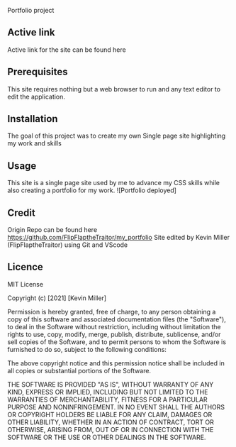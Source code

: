 Portfolio project
## Active link
Active link for the site can be found here 
## Prerequisites 
This site requires nothing but a web browser to run and any text editor to edit the application.
## Installation
The goal of this project was to create my own Single page site highlighting my work and skills
## Usage
This site is a single page site used by me to advance my CSS skills while also creating a portfolio for my work.
  ![Portfolio deployed]
## Credit
Origin Repo can be found here https://github.com/FlipFlaptheTraitor/my_portfolio
Site edited by Kevin Miller (FlipFlaptheTraitor) using Git and VScode
## Licence
MIT License

Copyright (c) [2021] [Kevin Miller]

Permission is hereby granted, free of charge, to any person obtaining a copy
of this software and associated documentation files (the "Software"), to deal
in the Software without restriction, including without limitation the rights
to use, copy, modify, merge, publish, distribute, sublicense, and/or sell
copies of the Software, and to permit persons to whom the Software is
furnished to do so, subject to the following conditions:

The above copyright notice and this permission notice shall be included in all
copies or substantial portions of the Software.

THE SOFTWARE IS PROVIDED "AS IS", WITHOUT WARRANTY OF ANY KIND, EXPRESS OR
IMPLIED, INCLUDING BUT NOT LIMITED TO THE WARRANTIES OF MERCHANTABILITY,
FITNESS FOR A PARTICULAR PURPOSE AND NONINFRINGEMENT. IN NO EVENT SHALL THE
AUTHORS OR COPYRIGHT HOLDERS BE LIABLE FOR ANY CLAIM, DAMAGES OR OTHER
LIABILITY, WHETHER IN AN ACTION OF CONTRACT, TORT OR OTHERWISE, ARISING FROM,
OUT OF OR IN CONNECTION WITH THE SOFTWARE OR THE USE OR OTHER DEALINGS IN THE
SOFTWARE.